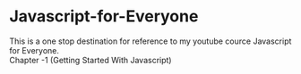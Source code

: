 # Javascript-for-Everyone
This is a one stop destination for reference to my youtube cource Javascript for Everyone.  
Chapter -1 (Getting Started With Javascript)
